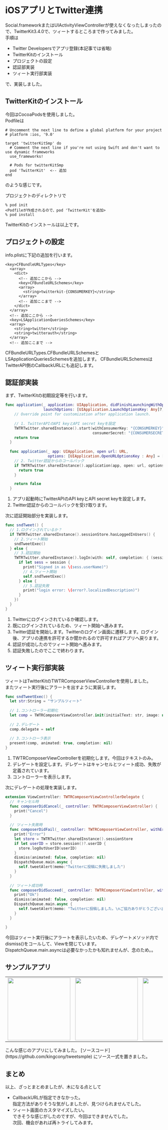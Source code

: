 # iOSアプリとTwitter連携
Social.frameworkまたはUIActivityViewControllerが使えなくなったしまったので、TwitterKit3.4.0で、ツィートするところまで作ってみました。  
手順は  

* Twitter Developersでアプリ登録(本記事では省略)
* TwitterKitのインストール
* プロジェクトの設定
* 認証部実装
* ツィート実行部実装

で、実装しました。

## TwitterKitのインストール
今回はCocoaPodsを使用しました。  
Podfileは

```
# Uncomment the next line to define a global platform for your project
# platform :ios, '9.0'

target 'twitterKitSmp' do
  # Comment the next line if you're not using Swift and don't want to use dynamic frameworks
  use_frameworks!

  # Pods for twitterKitSmp
  pod 'TwitterKit'  <-- 追加
end
```
のような感じです。

プロジェクトのディレクトリで

```
% pod init
<Podfileが作成されるので、pod 'TwitterKit'を追加>
% pod install
```

TwitterKitのインストールは以上です。

## プロジェクトの設定
info.plistに下記の追加を行います。

```
<key>CFBundleURLTypes</key>
  <array>
    <dict>
      <!-- 追加ここから -->
      <key>CFBundleURLSchemes</key>
      <array>
        <string>twitterkit-{CONSUMERKEY}</string>
      </array>
      <!-- 追加ここまで -->
    </dict>
  </array>
  <!-- 追加ここから -->
  <key>LSApplicationQueriesSchemes</key>
  <array>
    <string>twitter</string>
    <string>twitterauth</string>
  </array>
  <!-- 追加ここまで -->
```
CFBundleURLTypes.CFBundleURLSchemesとLSApplicationQueriesSchemesを追加します。
CFBundleURLSchemesはTwitterAPI側のCallbackURLにも追記します。

## 認証部実装
まず、TwitterKitの初期設定等を行います。

```swift:AppDelegate.swift
func application(_ application: UIApplication, didFinishLaunchingWithOptions
                 launchOptions: [UIApplication.LaunchOptionsKey: Any]?) -> Bool {
    // Override point for customization after application launch.
    
    // 1. TwitterAPIのAPI keyとAPI secret keyを設定
    TWTRTwitter.sharedInstance().start(withConsumerKey: "{CONSUMERKEY}",
                                       consumerSecret: "{CONSUMERSECRET}")
    return true
  }
  
  func application(_ app: UIApplication, open url: URL, 
                   options: [UIApplication.OpenURLOptionsKey : Any] = [:]) -> Bool {
    // 2. Twitter認証からのコールバック
    if TWTRTwitter.sharedInstance().application(app, open: url, options: options) {
      return true
    }

    return false
  }
```
  
1. アプリ起動時にTwitterAPIのAPI keyとAPI secret keyを設定します。
2. Twitter認証からのコールバックを受け取ります。

次に認証開始部分を実装します。 　

```swift:ViewController.swift
func sndTweet() {
  // 1.ログインされているか？
  if TWTRTwitter.sharedInstance().sessionStore.hasLoggedInUsers() {
    // 2.ツィート開始
    sndTweetExec()
  } else {
    // 3.認証開始
    TWTRTwitter.sharedInstance().logIn(with: self, completion: { (session, error) in
      if let sess = session {
        print("Signed in as \(sess.userName)")
        // 4.ツィート開始
        self.sndTweetExec()
      } else {
        // 5.認証失敗
        print("login error: \(error?.localizedDescription)")
      }
    })
  }
}
```

1. Twitterにログインされているか確認します。
2. 既にログインされているため、ツィート開始へ進みます。
3. Twitter認証を開始します。Twitterのログイン画面に遷移します。ログイン後、アプリの連携を許可するか聞かれるので許可すればアプリへ戻ります。
4. 認証が成功したのでツィート開始へ進みます。
5. 認証失敗したのでここで終わります。

## ツィート実行部実装
ツィートはTwitterKitのTWTRComposerViewControllerを使用しました。  
またツィート実行後にアラートを出すように実装します。

```swift:ViewController.swift
func sndTweetExec() {
  let str:String = "サンプルツィート"
  
  // 1.コントローラー初期化
  let comp = TWTRComposerViewController.init(initialText: str, image: nil, videoData: nil)
  
  // 2.デレゲート
  comp.delegate = self
  
  // 3.コントローラ表示
  present(comp, animated: true, completion: nil)
}
```

1. TWTRComposerViewControllerを初期化します。今回はテキストのみ。
2. デレゲートを設定します。デレゲートはキャンセルとツィート成功、失敗が定義されています。
3. コントローラーを表示します。

次にデレゲートの処理を実装します。

```swift:ViewController.swift
extension ViewController: TWTRComposerViewControllerDelegate {
  // キャンセル時
  func composerDidCancel(_ controller: TWTRComposerViewController) {
    print("Cancel")
  }
  
  // ツィート失敗時
  func composerDidFail(_ controller: TWTRComposerViewController, withError error: Error) {
    print("Error")
    let store = TWTRTwitter.sharedInstance().sessionStore
    if let userID = store.session()?.userID {
      store.logOutUserID(userID)
    }
    dismiss(animated: false, completion: nil)
    DispatchQueue.main.async {
      self.tweetAlert(memo:"Twitterに投稿に失敗しました")
    }
  }
  
  // ツィート成功時
  func composerDidSucceed(_ controller: TWTRComposerViewController, with tweet: TWTRTweet) {
    print("Ok")
    dismiss(animated: false, completion: nil)
    DispatchQueue.main.async {
      self.tweetAlert(memo: "Twitterに投稿しました。\nご協力ありがとうございます。")
    }
  }

}
```

今回はツィート実行後にアラートを表示したいため、デレゲートメソッド内でdismiss()をコールして、Viewを閉じています。  
DispatchQueue.main.asyncは必要なかったかも知れませんが、念のため。。

## サンプルアプリ
<table>
<tr>
<td>
<img width="200" src="https://raw.githubusercontent.com/kingcony/tweetsmple/master/img/scr1.png">
</td>
<td>
<img width="200" src="https://raw.githubusercontent.com/kingcony/tweetsmple/master/img/scr2.png">
</td>
<td>
<img width="200" src="https://raw.githubusercontent.com/kingcony/tweetsmple/master/img/scr3.png">
</td>
</tr>
</table>
こんな感じのアプリにしてみました。  
[ソースコード](https://github.com/kingcony/tweetsmple)
にソース一式を置きました。

## まとめ

以上、ざっとまとめましたが、木になる点として

* CallbackURLが指定できなかった。  
指定方法がありそうな気がしましたが、見つけられませんでした。
* ツィート画面のカスタマイズしたい。  
できそうな感じがしたのですが、今回はできませんでした。  
次回、機会があれば再トライしてみます。

